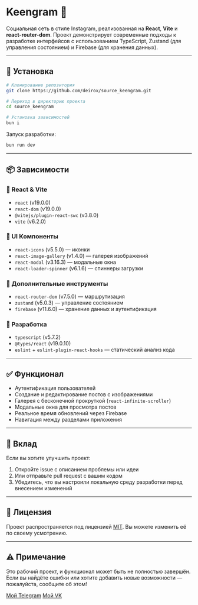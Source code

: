 # Keengram 📸

Социальная сеть в стиле Instagram, реализованная на **React**, **Vite** и **react-router-dom**. Проект демонстрирует современные подходы к разработке интерфейсов с использованием TypeScript, Zustand (для управления состоянием) и Firebase (для хранения данных).

---

## 🚀 Установка

```bash
# Клонирование репозитория
git clone https://github.com/deirox/source_keengram.git

# Переход в директорию проекта
cd source_keengram

# Установка зависимостей
bun i
```

Запуск разработки:
```bash
bun run dev
```

---

## 📦 Зависимости

### 🔧 React & Vite
- `react` (v19.0.0)
- `react-dom` (v19.0.0)
- `@vitejs/plugin-react-swc` (v3.8.0)
- `vite` (v6.2.0)

### 🎨 UI Компоненты
- `react-icons` (v5.5.0) — иконки
- `react-image-gallery` (v1.4.0) — галерея изображений
- `react-modal` (v3.16.3) — модальные окна
- `react-loader-spinner` (v6.1.6) — спиннеры загрузки

### 🚀 Дополнительные инструменты
- `react-router-dom` (v7.5.0) — маршрутизация
- `zustand` (v5.0.3) — управление состоянием
- `firebase` (v11.6.0) — хранение данных и аутентификация

### 🧪 Разработка
- `typescript` (v5.7.2)
- `@types/react` (v19.0.10)
- `eslint` + `eslint-plugin-react-hooks` — статический анализ кода

---

## ✅ Функционал

- Аутентификация пользователей
- Создание и редактирование постов с изображениями
- Галерея с бесконечной прокруткой (`react-infinite-scroller`)
- Модальные окна для просмотра постов
- Реальное время обновлений через Firebase
- Навигация между разделами приложения

---

## 🤝 Вклад

Если вы хотите улучшить проект:
1. Откройте issue с описанием проблемы или идеи
2. Или отправьте pull request с вашим кодом
3. Убедитесь, что вы настроили локальную среду разработки перед внесением изменений

---

## 📄 Лицензия

Проект распространяется под лицензией [MIT](LICENSE). Вы можете изменить её по своему усмотрению.

---

## ⚠️ Примечание

Это рабочий проект, и функционал может быть не полностью завершён. Если вы найдёте ошибки или хотите добавить новые возможности — пожалуйста, сообщите об этом!

[Мой Telegram](https://t.me/keenguydev)
[Мой VK](https://vk.com/keenguy)
